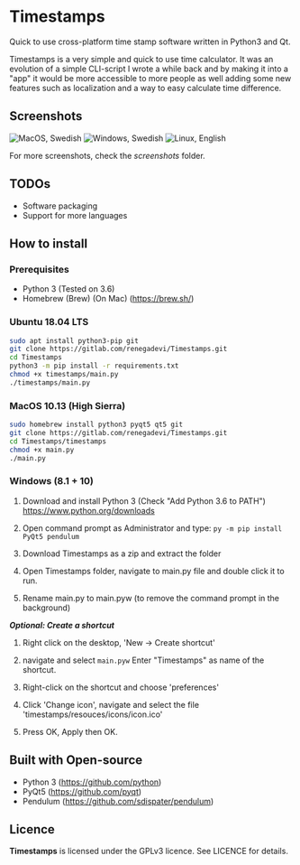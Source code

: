 Timestamps
=========
Quick to use cross-platform time stamp software written in Python3 and Qt.

Timestamps is a very simple and quick to use time calculator. It was an evolution of a simple CLI-script I wrote a while back and by making it into a "app" it would be more accessible to more people as well adding some new features such as localization and a way to easy calculate time difference.


Screenshots
-------------
![MacOS, Swedish](https://gitlab.com/renegadevi/timestamps/raw/master/screenshots/macos_timestamps_week.png)
![Windows, Swedish](https://gitlab.com/renegadevi/timestamps/raw/master/screenshots/windows_timestamps_month.png)
![Linux, English](https://gitlab.com/renegadevi/timestamps/raw/master/screenshots/ubuntu_timestamps_date_differerence.png)

For more screenshots, check the *screenshots* folder.

TODOs
-------------
- Software packaging
- Support for more languages

How to install
-------------

### Prerequisites
- Python 3 (Tested on 3.6)
- Homebrew (Brew) (On Mac) (https://brew.sh/)


### Ubuntu 18.04 LTS
```bash
sudo apt install python3-pip git
git clone https://gitlab.com/renegadevi/Timestamps.git
cd Timestamps
python3 -m pip install -r requirements.txt
chmod +x timestamps/main.py
./timestamps/main.py
```

### MacOS 10.13 (High Sierra)
```bash
sudo homebrew install python3 pyqt5 qt5 git
git clone https://gitlab.com/renegadevi/Timestamps.git
cd Timestamps/timestamps
chmod +x main.py
./main.py
```

### Windows (8.1 + 10)
1. Download and install Python 3 (Check "Add Python 3.6 to PATH")
https://www.python.org/downloads

2. Open command prompt as Administrator and type:
`py -m pip install PyQt5 pendulum`

3. Download Timestamps as a zip and extract the folder
4. Open Timestamps folder, navigate to main.py file and double click it to run.
5. Rename main.py to main.pyw (to remove the command prompt in the background)

***Optional: Create a shortcut***

1. Right click on the desktop, 'New -> Create shortcut'
2. navigate and select `main.pyw`
Enter "Timestamps" as name of the shortcut.

3. Right-click on the shortcut and choose 'preferences'
4. Click 'Change icon',  navigate and select the file 'timestamps/resouces/icons/icon.ico'
5. Press OK, Apply then OK.


Built with Open-source
-------------
- Python 3 (https://github.com/python)
- PyQt5 (https://github.com/pyqt)
- Pendulum (https://github.com/sdispater/pendulum)


Licence
-------------
**Timestamps** is licensed under the GPLv3 licence. See LICENCE for details.
